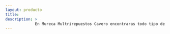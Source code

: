 ```yaml
---
layout: producto
title:
description: >
             En Mureca Multrirepuestos Cavero encontraras todo tipo de articulo de accesorios desde carroceria, chasis, motor y electricos
---
```


